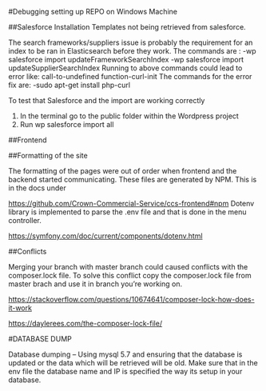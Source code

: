 #Debugging setting up REPO on Windows Machine

##Salesforce Installation
Templates not being retrieved from salesforce. 

The search frameworks/suppliers issue is probably the requirement for an index to be ran in Elasticsearch before they work.
The commands are :
-wp salesforce import updateFrameworkSearchIndex
-wp salesforce import updateSupplierSearchIndex
Running to above commands could lead to error like: call-to-undefined function-curl-init
The commands for the error fix are: 
-sudo apt-get install php-curl 

To test that Salesforce and the import are working correctly

1.	In the terminal go to the public folder within the Wordpress project
2.	Run wp salesforce import all


##Frontend 


##Formatting of the site

The formatting of the pages were out of order when frontend and the backend started communicating. These files are generated by NPM. This is in the docs under

https://github.com/Crown-Commercial-Service/ccs-frontend#npm
Dotenv library is implemented to parse the .env file and that is done in the menu controller.

https://symfony.com/doc/current/components/dotenv.html

##Conflicts 

Merging your branch with master branch could caused conflicts with the composer.lock file. To solve this conflict copy the composer.lock file from master brach and use it in branch you’re working on. 

https://stackoverflow.com/questions/10674641/composer-lock-how-does-it-work

https://daylerees.com/the-composer-lock-file/



#DATABASE DUMP

Database dumping – Using mysql 5.7 and ensuring that the database is updated or the data which will be retrieved will be old. Make sure that in the env file the database name and IP is specified the way its setup in your database. 

